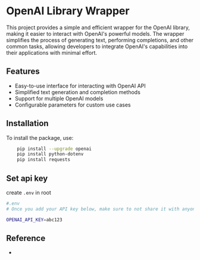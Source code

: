 # OpenAI Library Wrapper

This project provides a simple and efficient wrapper for the OpenAI library, making it easier to interact with OpenAI's powerful models. The wrapper simplifies the process of generating text, performing completions, and other common tasks, allowing developers to integrate OpenAI's capabilities into their applications with minimal effort.

## Features
- Easy-to-use interface for interacting with OpenAI API
- Simplified text generation and completion methods
- Support for multiple OpenAI models
- Configurable parameters for custom use cases

## Installation
To install the package, use:
```bash
    pip install --upgrade openai
    pip install python-dotenv
    pip install requests
```

## Set api key
create ``.env`` in root

``` bash
#.env
# Once you add your API key below, make sure to not share it with anyone! The API key should remain private.

OPENAI_API_KEY=abc123
```

## Reference
- []()